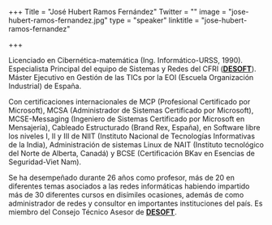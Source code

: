 +++
Title = "José Hubert Ramos Fernández"
Twitter = ""
image = "jose-hubert-ramos-fernandez.jpg"
type = "speaker"
linktitle = "jose-hubert-ramos-fernandez"

+++

Licenciado en Cibernética-matemática (Ing. Informático-URSS, 1990).
Especialista Principal del equipo de Sistemas y Redes del CFRI (<strong><a href="http://www.desoft.cu/">DESOFT</a></strong>).
Máster Ejecutivo en Gestión de las TICs por la EOI (Escuela Organización Industrial) de España.

Con certificaciones internacionales de MCP (Profesional Certificado por Microsoft), MCSA (Administrador de Sistemas Certificado por Microsoft), MCSE-Messaging (Ingeniero de Sistemas Certificado por Microsoft en Mensajería), Cableado Estructurado (Brand Rex, España), en Software libre los niveles I, II y III de NIIT (Instituto Nacional de Tecnologías Informativas de la India), Administración de sistemas Linux de NAIT (Instituto tecnológico del Norte de Alberta, Canadá) y BCSE (Certificación BKav en Esencias de Seguridad-Viet Nam).

Se ha desempeñado durante 26 años como profesor, más de 20 en diferentes temas asociados a las redes informáticas habiendo impartido más de 30 diferentes cursos en disímiles ocasiones, además de como administrador de redes y consultor en importantes instituciones del país. Es miembro del Consejo Técnico Asesor de <strong><a href="http://www.desoft.cu/">DESOFT</a></strong>.
